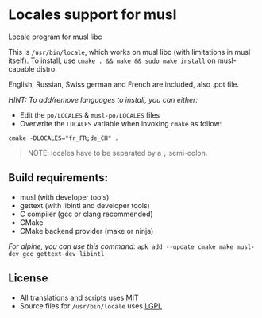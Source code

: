 # Locales support for musl
Locale program for musl libc

This is ```/usr/bin/locale```, which works on musl libc (with limitations in musl itself).
To install, use ```cmake . && make && sudo make install``` on musl-capable distro.

English, Russian, Swiss german and French are included, also .pot file.

*HINT: To add/remove languages to install, you can either:*
- Edit the `po/LOCALES` & `musl-po/LOCALES` files
- Overwrite the `LOCALES` variable when invoking `cmake` as follow:

```
cmake -DLOCALES="fr_FR;de_CH" .
```

> NOTE: locales have to be separated by a `;` semi-colon.


## Build requirements:
 - musl (with developer tools)
 - gettext (with libintl and developer tools)
 - С compiler (gcc or clang recommended)
 - CMake
 - CMake backend provider (make or ninja)
 
 *For alpine, you can use this command:* ```apk add --update cmake make musl-dev gcc gettext-dev libintl```

## License

 - All translations and scripts uses [MIT](LICENSE.MIT)
 - Source files for `/usr/bin/locale` uses [LGPL](LICENSE)
